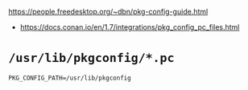 https://people.freedesktop.org/~dbn/pkg-config-guide.html

- https://docs.conan.io/en/1.7/integrations/pkg_config_pc_files.html

# `/usr/lib/pkgconfig/*.pc`

`PKG_CONFIG_PATH=/usr/lib/pkgconfig`

